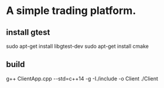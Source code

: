 # A simple trading platform.

## install gtest
sudo apt-get install libgtest-dev
sudo apt-get install cmake


## build
g++ ClientApp.cpp --std=c++14 -g -I./include -o Client
./Client
